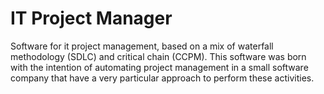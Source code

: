 # IT Project Manager
Software for it project management, based on a mix of waterfall methodology (SDLC) and critical chain (CCPM). This software was born with the intention of automating project management in a small software company that have a very particular approach to perform these activities.
